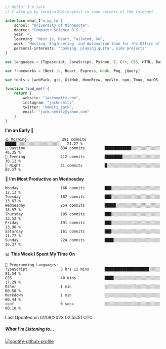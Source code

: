 ```typescript
// Hello! I'm Jack
// I also go by terminalPoltergeist in some corners of the internet

interface what_I'm_up_to {
    school: "University of Minnesota",
    degree: "Computer Science B.S.",
    year: 4,
    learning: "Next.js, React, Tailwind, Go",
    work: "Hosting, Engineering, and Automation team for the Office of Information Technology at UMN",
    personal-interests: "cooking, playing guitar, side projects"
}

var languages = [Typescript, JavaScript, Python, C, C++, CSS, HTML, Bash, VimScript]

var frameworks = [Next.js, React, Express, Node, Pug, jQuery]

var tools = [webPack, git, GitHub, HomeBrew, neoVim, npm, Tmux, macOS, Ubuntu, Docker, Nginx, Cloudflare, DigitalOcean]

function find_me() {
    return {
        website: "jacknemitz.com",
        instagram: "jacknemitz",
        twitter: "nemitz_jack",
        email: "jack.nemitz@yahoo.com"
    }
}
```

<!--START_SECTION:waka-->
**I'm an Early 🐤** 

```text
🌞 Morning                291 commits         █████░░░░░░░░░░░░░░░░░░░░   21.27 % 
🌆 Daytime                634 commits         ████████████░░░░░░░░░░░░░   46.35 % 
🌃 Evening                412 commits         ████████░░░░░░░░░░░░░░░░░   30.12 % 
🌙 Night                  31 commits          █░░░░░░░░░░░░░░░░░░░░░░░░   02.27 % 
```
📅 **I'm Most Productive on Wednesday** 

```text
Monday                   166 commits         ███░░░░░░░░░░░░░░░░░░░░░░   12.13 % 
Tuesday                  187 commits         ███░░░░░░░░░░░░░░░░░░░░░░   13.67 % 
Wednesday                254 commits         █████░░░░░░░░░░░░░░░░░░░░   18.57 % 
Thursday                 185 commits         ███░░░░░░░░░░░░░░░░░░░░░░   13.52 % 
Friday                   191 commits         ███░░░░░░░░░░░░░░░░░░░░░░   13.96 % 
Saturday                 161 commits         ███░░░░░░░░░░░░░░░░░░░░░░   11.77 % 
Sunday                   224 commits         ████░░░░░░░░░░░░░░░░░░░░░   16.37 % 
```


📊 **This Week I Spent My Time On** 

```text
💬 Programming Languages: 
TypeScript               3 hrs 11 mins       ████████████████████░░░░░   81.54 % 
CSS                      40 mins             ████░░░░░░░░░░░░░░░░░░░░░   17.29 % 
Other                    1 min               ░░░░░░░░░░░░░░░░░░░░░░░░░   00.50 % 
Markdown                 1 min               ░░░░░░░░░░░░░░░░░░░░░░░░░   00.44 % 
conf                     0 secs              ░░░░░░░░░░░░░░░░░░░░░░░░░   00.18 % 
```


 Last Updated on 01/08/2023 02:55:51 UTC
<!--END_SECTION:waka-->

##### What I'm Listening to...

[![spotify-github-profile](https://spotify-github-profile.vercel.app/api/view?uid=jack.nemitz&cover_image=true&show_offline=true&bar_color=53b14f&bar_color_cover=false&background_color=121212FF)](https://spotify-github-profile.vercel.app/api/view?uid=jack.nemitz&redirect=true)

